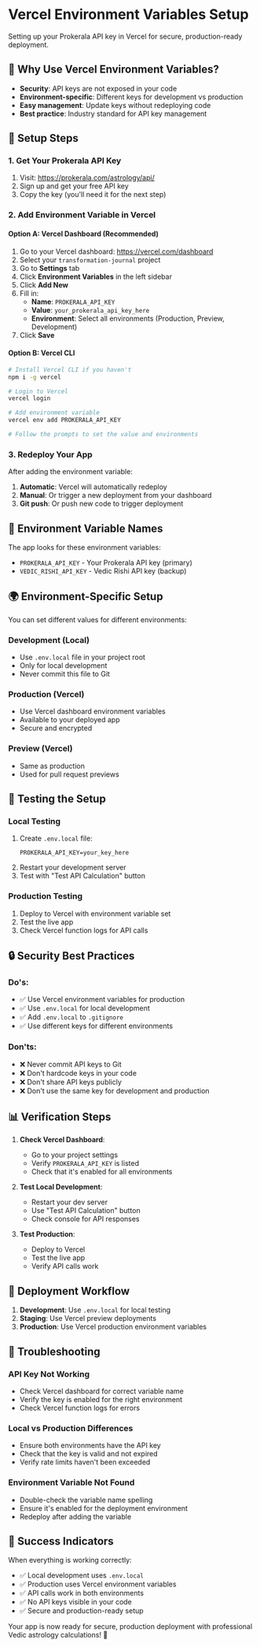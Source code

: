 # Vercel Environment Variables Setup

Setting up your Prokerala API key in Vercel for secure, production-ready deployment.

## 🎯 **Why Use Vercel Environment Variables?**

- **Security**: API keys are not exposed in your code
- **Environment-specific**: Different keys for development vs production
- **Easy management**: Update keys without redeploying code
- **Best practice**: Industry standard for API key management

## 📝 **Setup Steps**

### **1. Get Your Prokerala API Key**
1. Visit: https://prokerala.com/astrology/api/
2. Sign up and get your free API key
3. Copy the key (you'll need it for the next step)

### **2. Add Environment Variable in Vercel**

#### **Option A: Vercel Dashboard (Recommended)**
1. Go to your Vercel dashboard: https://vercel.com/dashboard
2. Select your `transformation-journal` project
3. Go to **Settings** tab
4. Click **Environment Variables** in the left sidebar
5. Click **Add New**
6. Fill in:
   - **Name**: `PROKERALA_API_KEY`
   - **Value**: `your_prokerala_api_key_here`
   - **Environment**: Select all environments (Production, Preview, Development)
7. Click **Save**

#### **Option B: Vercel CLI**
```bash
# Install Vercel CLI if you haven't
npm i -g vercel

# Login to Vercel
vercel login

# Add environment variable
vercel env add PROKERALA_API_KEY

# Follow the prompts to set the value and environments
```

### **3. Redeploy Your App**
After adding the environment variable:
1. **Automatic**: Vercel will automatically redeploy
2. **Manual**: Or trigger a new deployment from your dashboard
3. **Git push**: Or push new code to trigger deployment

## 🔧 **Environment Variable Names**

The app looks for these environment variables:
- `PROKERALA_API_KEY` - Your Prokerala API key (primary)
- `VEDIC_RISHI_API_KEY` - Vedic Rishi API key (backup)

## 🌍 **Environment-Specific Setup**

You can set different values for different environments:

### **Development (Local)**
- Use `.env.local` file in your project root
- Only for local development
- Never commit this file to Git

### **Production (Vercel)**
- Use Vercel dashboard environment variables
- Available to your deployed app
- Secure and encrypted

### **Preview (Vercel)**
- Same as production
- Used for pull request previews

## 🧪 **Testing the Setup**

### **Local Testing**
1. Create `.env.local` file:
   ```
   PROKERALA_API_KEY=your_key_here
   ```
2. Restart your development server
3. Test with "Test API Calculation" button

### **Production Testing**
1. Deploy to Vercel with environment variable set
2. Test the live app
3. Check Vercel function logs for API calls

## 🔒 **Security Best Practices**

### **Do's:**
- ✅ Use Vercel environment variables for production
- ✅ Use `.env.local` for local development
- ✅ Add `.env.local` to `.gitignore`
- ✅ Use different keys for different environments

### **Don'ts:**
- ❌ Never commit API keys to Git
- ❌ Don't hardcode keys in your code
- ❌ Don't share API keys publicly
- ❌ Don't use the same key for development and production

## 📊 **Verification Steps**

1. **Check Vercel Dashboard**:
   - Go to your project settings
   - Verify `PROKERALA_API_KEY` is listed
   - Check that it's enabled for all environments

2. **Test Local Development**:
   - Restart your dev server
   - Use "Test API Calculation" button
   - Check console for API responses

3. **Test Production**:
   - Deploy to Vercel
   - Test the live app
   - Verify API calls work

## 🚀 **Deployment Workflow**

1. **Development**: Use `.env.local` for local testing
2. **Staging**: Use Vercel preview deployments
3. **Production**: Use Vercel production environment variables

## 🔧 **Troubleshooting**

### **API Key Not Working**
- Check Vercel dashboard for correct variable name
- Verify the key is enabled for the right environment
- Check Vercel function logs for errors

### **Local vs Production Differences**
- Ensure both environments have the API key
- Check that the key is valid and not expired
- Verify rate limits haven't been exceeded

### **Environment Variable Not Found**
- Double-check the variable name spelling
- Ensure it's enabled for the deployment environment
- Redeploy after adding the variable

## 🎉 **Success Indicators**

When everything is working correctly:
- ✅ Local development uses `.env.local`
- ✅ Production uses Vercel environment variables
- ✅ API calls work in both environments
- ✅ No API keys visible in your code
- ✅ Secure and production-ready setup

Your app is now ready for secure, production deployment with professional Vedic astrology calculations! 🌟 